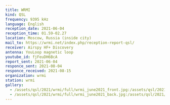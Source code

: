 ```yaml
---
title: WRMI
kind: QSL
frequency: 9395 kHz
language: English
reception_date: 2021-06-04
reception_time: 01.59-02.27
location: Moscow, Russia (inside city)
mail_to: https://wrmi.net/index.php/reception-report-qsl/
receiver: Airspy HF+ Discovery
antenna: YouLoop magnetic loop
youtube_id: fjFeuDH6BcA
report_sent: 2021-06-04
responce_sent: 2021-08-04
responce_received: 2021-08-15
organization: wrmi
station: wrmi
gallery:
  - /assets/qsl/2021/wrmi/full/wrmi_june2021_front.jpg:/assets/qsl/2021/wrmi/small/wrmi_june2021_front.jpg
  - /assets/qsl/2021/wrmi/full/wrmi_june2021_back.jpg:/assets/qsl/2021/wrmi/small/wrmi_june2021_back.jpg
---
```

